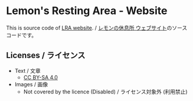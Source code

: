 # Lemon's Resting Area - Website
This is source code of [LRA website][lra-main]. / [レモンの休息所 ウェブサイト][lra-main]のソースコードです。

[lra-main]: https://lemon73-computing.github.io "Lemon's Resting Area - Website"

## Licenses / ライセンス
- Text / 文章
  - [CC BY-SA 4.0]
- Images / 画像
  - Not covered by the licence (Disabled) / ライセンス対象外 (利用禁止)

[CC BY-SA 4.0]: https://creativecommons.org/licenses/by-sa/4.0/deed.ja "Creative Commons License BY-SA 4.0"
